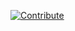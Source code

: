 [![Contribute](https://www.eclipse.org/che/factory-contribute.svg)](https://workspaces.openshift.com/f?url=https://raw.githubusercontent.com/redhat-developer/devfile/master/getting-started/vaadin-addressbook/devfile.yaml)
